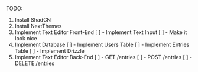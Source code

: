 TODO: 

1) Install ShadCN
2) Install NextThemes
3) Implement Text Editor Front-End
    [ ] - Implement Text Input
    [ ] - Make it look nice
4) Implement Database
    [ ] - Implement Users Table
    [ ] - Implement Entries Table
    [ ] - Implement Drizzle
5) Implement Text Editor Back-End
    [ ] - GET /entries
    [ ] - POST /entries
    [ ] - DELETE /entries
